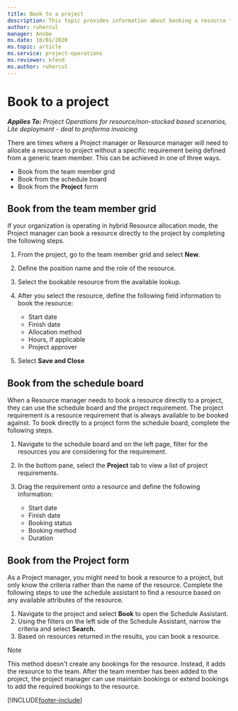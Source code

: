 ```yaml
---
title: Book to a project
description: This topic provides information about booking a resource to a project.
author: ruhercul
manager: Annbe
ms.date: 10/01/2020
ms.topic: article
ms.service: project-operations
ms.reviewer: kfend 
ms.author: ruhercul
---
```


# Book to a project

_**Applies To:** Project Operations for resource/non-stocked based scenarios, Lite deployment - deal to proforma invoicing_

There are times where a Project manager or Resource manager will need to allocate a resource to project without a specific requirement being defined from a generic team member. This can be achieved in one of three ways.

- Book from the team member grid
- Book from the schedule board
- Book from the **Project** form

## Book from the team member grid

If your organization is operating in hybrid Resource allocation mode, the Project manager can book a resource directly to the project by completing the following steps.

1. From the project, go to the team member grid and select **New**.
2. Define the position name and the role of the resource.
3. Select the bookable resource from the available lookup.
4. After you select the resource, define the following field information to book the resource:

    - Start date
    - Finish date
    - Allocation method
    - Hours, if applicable
    - Project approver

6. Select **Save and Close**

## Book from the schedule board

When a Resource manager needs to book a resource directly to a project, they can use the schedule board and the project requirement. The project requirement is a resource requirement that is always available to be booked against. To book directly to a project form the schedule board, complete the following steps.

1. Navigate to the schedule board and on the left page, filter for the resources you are considering for the requirement.
2. In the bottom pane, select the **Project** tab to view a list of project requirements.
3. Drag the requirement onto a resource and define the following information:

    - Start date
    - Finish date
    - Booking status
    - Booking method
    - Duration

## Book from the Project form

As a Project manager, you might need to book a resource to a project, but only know the criteria rather than the name of the resource. Complete the following steps to use the schedule assistant to find a resource based on any available attributes of the resource. 

1. Navigate to the project and select **Book** to open the Schedule Assistant.
2. Using the filters on the left side of the Schedule Assistant, narrow the criteria and select **Search.**
3. Based on resources returned in the results, you can book a resource.

> [!NOTE]
> This method doesn't create any bookings for the resource. Instead, it adds the resource to the team. After the team member has been added to the
project, the project manager can use maintain bookings or extend bookings to add the required bookings to the resource.


[!INCLUDE[footer-include](../includes/footer-banner.md)]
